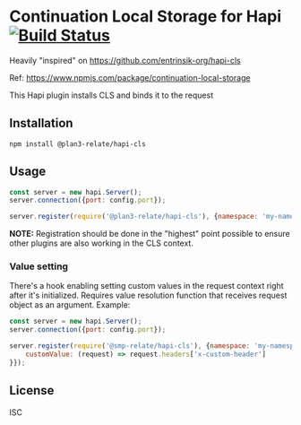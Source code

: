 # Continuation Local Storage for Hapi [![Build Status](https://travis-ci.org/plan3/hapi-cls.svg?branch=master)](https://travis-ci.org/plan3/hapi-cls)

Heavily "inspired" on https://github.com/entrinsik-org/hapi-cls

Ref: https://www.npmjs.com/package/continuation-local-storage

This Hapi plugin installs CLS and binds it to the request

## Installation

`npm install @plan3-relate/hapi-cls`

## Usage

```javascript
const server = new hapi.Server();
server.connection({port: config.port});

server.register(require('@plan3-relate/hapi-cls'), {namespace: 'my-namespace'})
```

**NOTE:** Registration should be done in the "highest" point possible to ensure other plugins are also working
in the CLS context.

### Value setting

There's a hook enabling setting custom values in the request context right after it's initialized.
Requires value resolution function that receives request object as an argument. Example:

```javascript
const server = new hapi.Server();
server.connection({port: config.port});

server.register(require('@smp-relate/hapi-cls'), {namespace: 'my-namespace', set: {
    customValue: (request) => request.headers['x-custom-header']
}});
```

## License

ISC
